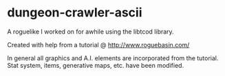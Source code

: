 # dungeon-crawler-ascii
A roguelike I worked on for awhile using the libtcod library.

Created with help from a tutorial @ http://www.roguebasin.com/

In general all graphics and A.I. elements are incorporated from the tutorial. Stat system, items, generative maps, etc. have been modified.
